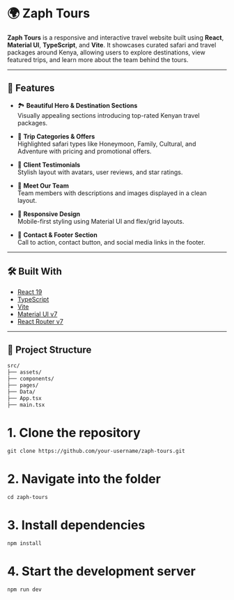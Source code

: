 # 🌍 Zaph Tours

**Zaph Tours** is a responsive and interactive travel website built using **React**, **Material UI**, **TypeScript**, and **Vite**. It showcases curated safari and travel packages around Kenya, allowing users to explore destinations, view featured trips, and learn more about the team behind the tours.

---

## 🚀 Features

- 🏞️ **Beautiful Hero & Destination Sections**  
  Visually appealing sections introducing top-rated Kenyan travel packages.

- 🧳 **Trip Categories & Offers**  
  Highlighted safari types like Honeymoon, Family, Cultural, and Adventure with pricing and promotional offers.

- 💬 **Client Testimonials**  
  Stylish layout with avatars, user reviews, and star ratings.

- 👥 **Meet Our Team**  
  Team members with descriptions and images displayed in a clean layout.

- 📱 **Responsive Design**  
  Mobile-first styling using Material UI and flex/grid layouts.

- 📩 **Contact & Footer Section**  
  Call to action, contact button, and social media links in the footer.

---

## 🛠️ Built With

- [React 19](https://react.dev/)
- [TypeScript](https://www.typescriptlang.org/)
- [Vite](https://vitejs.dev/)
- [Material UI v7](https://mui.com/)
- [React Router v7](https://reactrouter.com/)

---

## 📁 Project Structure

```bash
src/
├── assets/            
├── components/        
├── pages/             
├── Data/              
├── App.tsx            
├── main.tsx
```

# 1. Clone the repository
```
git clone https://github.com/your-username/zaph-tours.git
```

# 2. Navigate into the folder
```
cd zaph-tours
```
# 3. Install dependencies
```
npm install
```

# 4. Start the development server
```
npm run dev
```

